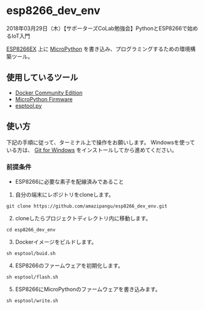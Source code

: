 # esp8266_dev_env

2018年03月29日（木）【サポーターズCoLab勉強会】PythonとESP8266で始めるIoT入門

[ESP8266EX](https://www.espressif.com/en/products/hardware/esp-wroom-02/overview) 上に [MicroPython](https://docs.micropython.org/en/latest/esp8266/esp8266/tutorial/intro.html) を書き込み、プログラミングするための環境構築ツール。

## 使用しているツール

* [Docker Community Edition](https://www.docker.com/community-edition)
* [MicroPython Firmware](http://micropython.org/download#esp8266)
* [esptool.py](https://github.com/espressif/esptool)

## 使い方

下記の手順に従って、ターミナル上で操作をお願いします。
Windowsを使っている方は、 [Git for Windows](https://gitforwindows.org/) をインストールしてから進めてください。

### 前提条件

* ESP8266に必要な素子を配線済みであること

1. 自分の端末にレポジトリをcloneします。

```
git clone https://github.com/amazipangu/esp8266_dev_env.git
```

2. cloneしたらプロジェクトディレクトリ内に移動します。

```
cd esp8266_dev_env
```

3. Dockerイメージをビルドします。

```
sh esptool/buid.sh
```

4. ESP8266のファームウェアを初期化します。

```
sh esptool/flash.sh
```

5. ESP8266にMicroPythonのファームウェアを書き込みます。

```
sh esptool/write.sh
```
